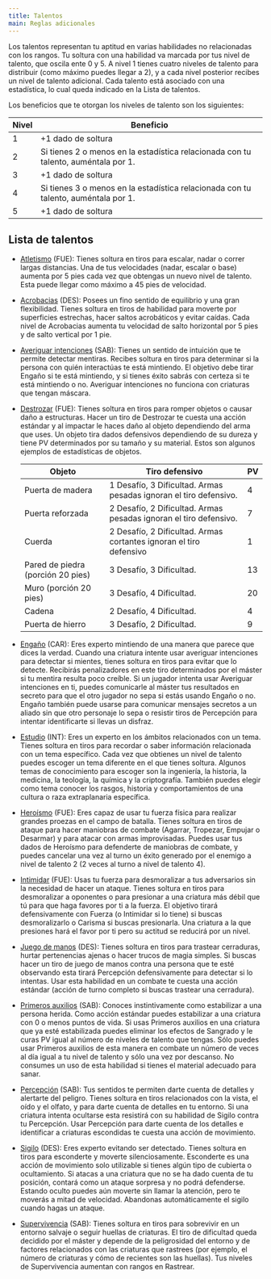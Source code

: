 ```yaml
---
title: Talentos
main: Reglas adicionales
---
```


Los talentos representan tu aptitud en varias habilidades no relacionadas con los rangos. Tu soltura con una habilidad va marcada por tus nivel de talento, que oscila ente 0 y 5. A nivel 1 tienes cuatro niveles de talento para distribuir (como máximo puedes llegar a 2), y a cada nivel posterior recibes un nivel de talento adicional. Cada talento está asociado con una estadística, lo cual queda indicado en la Lista de talentos.

Los beneficios que te otorgan los niveles de talento son los siguientes:

| Nivel | Beneficio                                                    |
| ----- | ------------------------------------------------------------ |
| 1     | +1 dado de soltura                                           |
| 2     | Si tienes 2 o menos en la estadística relacionada con tu talento, auméntala por 1. |
| 3     | +1 dado de soltura                                           |
| 4     | Si tienes 3 o menos en la estadística relacionada con tu talento, auméntala por 1. |
| 5     | +1 dado de soltura                                           |

## Lista de talentos

- <u>Atletismo</u> (FUE): Tienes soltura en tiros para escalar, nadar o correr largas distancias. Una de tus velocidades (nadar, escalar o base) aumenta por 5 pies cada vez que obtengas un nuevo nivel de talento. Esta puede llegar como máximo a 45 pies de velocidad.

- <u>Acrobacias</u> (DES): Posees un fino sentido de equilibrio y una gran flexibilidad. Tienes soltura en tiros de habilidad para moverte por superficies estrechas, hacer saltos acrobáticos y evitar caídas. Cada nivel de Acrobacias aumenta tu velocidad de salto horizontal por 5 pies y de salto vertical por 1 pie.

- <u>Averiguar intenciones</u> (SAB): Tienes un sentido de intuición que te permite detectar mentiras. Recibes soltura en tiros para determinar si la persona con quién interactúas te está mintiendo. El objetivo debe tirar Engaño si te está mintiendo, y si tienes éxito sabrás con certeza si te está mintiendo o no. Averiguar intenciones no funciona con criaturas que tengan máscara.

- <u>Destrozar</u> (FUE): Tienes soltura en tiros para romper objetos o causar daño a estructuras. Hacer un tiro de Destrozar te cuesta una acción estándar y al impactar le haces daño al objeto dependiendo del arma que uses. Un objeto tira dados defensivos dependiendo de su dureza y tiene PV determinados por su tamaño y su material. Estos son algunos ejemplos de estadísticas de objetos.

  | Objeto                            | Tiro defensivo                                               | PV   |
  | --------------------------------- | ------------------------------------------------------------ | ---- |
  | Puerta de madera                  | 1 Desafío, 3 Dificultad. Armas pesadas ignoran el tiro defensivo. | 4    |
  | Puerta reforzada                  | 2 Desafío, 2 Dificultad. Armas pesadas ignoran el tiro defensivo. | 7    |
  | Cuerda                            | 2 Desafío, 2 Dificultad. Armas cortantes ignoran el tiro defensivo | 1    |
  | Pared de piedra (porción 20 pies) | 3 Desafío, 3 Dificultad.                                     | 13   |
  | Muro (porción 20 pies)            | 3 Desafío, 4 Dificultad.                                     | 20   |
  | Cadena                            | 2 Desafío, 4 Dificultad.                                     | 4    |
  | Puerta de hierro                  | 3 Desafío, 2 Dificultad.                                     | 9    |

  

- <u>Engaño</u> (CAR): Eres experto mintiendo de una manera que parece que dices la verdad. Cuando una criatura intente usar averiguar intenciones para detectar si mientes, tienes soltura en tiros para evitar que lo detecte. Recibirás penalizadores en este tiro determinados por el máster si tu mentira resulta poco creíble. Si un jugador intenta usar Averiguar intenciones en ti, puedes comunicarle al máster tus resultados en secreto para que el otro jugador no sepa si estás usando Engaño o no. Engaño también puede usarse para comunicar mensajes secretos a un aliado sin que otro personaje lo sepa o resistir tiros de Percepción para intentar identificarte si llevas un disfraz.

- <u>Estudio</u> (INT): Eres un experto en los ámbitos relacionados con un tema. Tienes soltura en tiros para recordar o saber información relacionada con un tema específico. Cada vez que obtienes un nivel de talento puedes escoger un tema diferente en el que tienes soltura. Algunos temas de conocimiento para escoger son la ingeniería, la historia, la medicina, la teología, la química y la criptografía. También puedes elegir como tema conocer los rasgos, historia y comportamientos de una cultura o raza extraplanaria específica.

- <u>Heroísmo</u> (FUE): Eres capaz de usar tu fuerza física para realizar grandes proezas en el campo de batalla. Tienes soltura en tiros de ataque para hacer maniobras de combate (Agarrar, Tropezar, Empujar o Desarmar) y para atacar con armas improvisadas. Puedes usar tus dados de Heroísmo para defenderte de maniobras de combate, y puedes cancelar una vez al turno un éxito generado por el enemigo a nivel de talento 2 (2 veces al turno a nivel de talento 4).

- <u>Intimidar</u> (FUE): Usas tu fuerza para desmoralizar a tus adversarios sin la necesidad de hacer un ataque. Tienes soltura en tiros para desmoralizar a oponentes o para presionar a una criatura más débil que tú para que haga favores por ti a la fuerza. El objetivo tirará defensivamente con Fuerza (o Intimidar si lo tiene) si buscas desmoralizarlo o Carisma si buscas presionarla. Una criatura a la que presiones hará el favor por ti pero su actitud se reducirá por un nivel.

- <u>Juego de manos</u> (DES): Tienes soltura en tiros para trastear cerraduras, hurtar pertenencias ajenas o hacer trucos de magia simples. Si buscas hacer un tiro de juego de manos contra una persona que te esté observando esta tirará Percepción defensivamente para detectar si lo intentas. Usar esta habilidad en un combate te cuesta una acción estándar (acción de turno completo si buscas trastear una cerradura).

- <u>Primeros auxilios</u> (SAB): Conoces instintivamente como estabilizar a una persona herida. Como acción estándar puedes estabilizar a una criatura con 0 o menos puntos de vida. Si usas Primeros auxilios en una criatura que ya esté estabilizada puedes eliminar los efectos de Sangrado y le curas PV igual al número de niveles de talento que tengas. Sólo puedes usar Primeros auxilios de esta manera en combate un número de veces al día igual a tu nivel de talento y sólo una vez por descanso. No consumes un uso de esta habilidad si tienes el material adecuado para sanar.

- <u>Percepción</u> (SAB): Tus sentidos te permiten darte cuenta de detalles y alertarte del peligro. Tienes soltura en tiros relacionados con la vista, el oído y el olfato, y para darte cuenta de detalles en tu entorno. Si una criatura intenta ocultarse esta resistirá con su habilidad de Sigilo contra tu Percepción. Usar Percepción para darte cuenta de los detalles e identificar a criaturas escondidas te cuesta una acción de movimiento.

- <u>Sigilo</u> (DES): Eres experto evitando ser detectado. Tienes soltura en tiros para esconderte y moverte silenciosamente. Esconderte es una acción de movimiento solo utilizable si tienes algún tipo de cubierta o ocultamiento. Si atacas a una criatura que no se ha dado cuenta de tu posición, contará como un ataque sorpresa y no podrá defenderse. Estando oculto puedes aún moverte sin llamar la atención, pero te moverás a mitad de velocidad. Abandonas automáticamente el sigilo cuando hagas un ataque.

- <u>Supervivencia</u> (SAB): Tienes soltura en tiros para sobrevivir en un entorno salvaje o seguir huellas de criaturas. El tiro de dificultad queda decidido por el máster y depende de la peligrosidad del entorno y de factores relacionados con las criaturas que rastrees (por ejemplo, el número de criaturas y cómo de recientes son las huellas). Tus niveles de Supervivencia aumentan con rangos en Rastrear.
